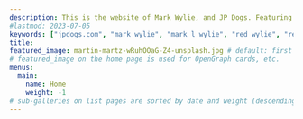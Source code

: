 ```yaml
---
description: This is the website of Mark Wylie, and JP Dogs. Featuring my personal work, and photos I have taken of dogs around Jamaica Plain.
#lastmod: 2023-07-05
keywords: ["jpdogs.com", "mark wylie", "mark l wylie", "red wylie", "redwylie", "jpdogs", "jp dogs", "Jamaica Plain", "Jamaica Plain Dogs", "Jamaica Plain dog photography", "02130", "photography", "pet portraits", "mwylie", "portraits", "portrait photography", "pet photography", "dog photography"]
title: 
featured_image: martin-martz-wRuhOOaG-Z4-unsplash.jpg # default: first image in this directory
# featured_image on the home page is used for OpenGraph cards, etc.
menus:
  main:
    name: Home
    weight: -1
# sub-galleries on list pages are sorted by date and weight (descending)
---
```

